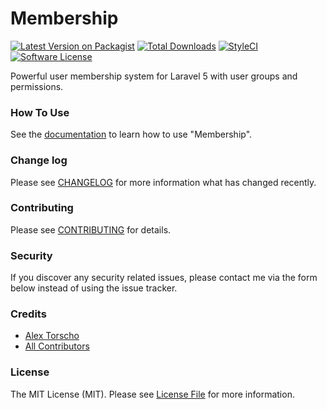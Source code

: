 # Membership

[![Latest Version on Packagist][ico-version]][link-packagist]
[![Total Downloads][ico-downloads]][link-downloads]
[![StyleCI][ico-styleci]][link-styleci]
[![Software License][ico-license]][link-license]

Powerful user membership system for Laravel 5 with user groups and permissions.

### How To Use
See the [documentation][link-howto] to learn how to use "Membership".

### Change log

Please see [CHANGELOG][link-changelog] for more information what has changed recently.

### Contributing

Please see [CONTRIBUTING][link-contributing] for details.

### Security

If you discover any security related issues, please contact me via the form below instead of using the issue tracker.

### Credits

- [Alex Torscho][link-author]
- [All Contributors][link-contributors]

### License

The MIT License (MIT). Please see [License File][link-license] for more information.

[ico-version]: https://poser.pugx.org/atorscho/membership/version
[ico-license]: https://poser.pugx.org/atorscho/membership/license
[ico-downloads]: https://poser.pugx.org/atorscho/membership/downloads
[ico-styleci]: https://styleci.io/repos/40326779/shield

[link-packagist]: https://packagist.org/packages/atorscho/membership
[link-downloads]: https://packagist.org/packages/atorscho/membership
[link-styleci]: https://styleci.io/repos/40326779
[link-author]: https://github.com/atorscho
[link-contributors]: https://github.com/atorscho/membership/graphs/contributors
[link-contributing]: https://github.com/atorscho/membership/blob/master/CONTRIBUTING.md
[link-changelog]: https://github.com/atorscho/membership/blob/master/CHANGELOG.md
[link-license]: https://github.com/atorscho/membership/blob/master/LICENSE.md
[link-howto]: https://alextorscho.com/docs/user-membership/how-to-use
